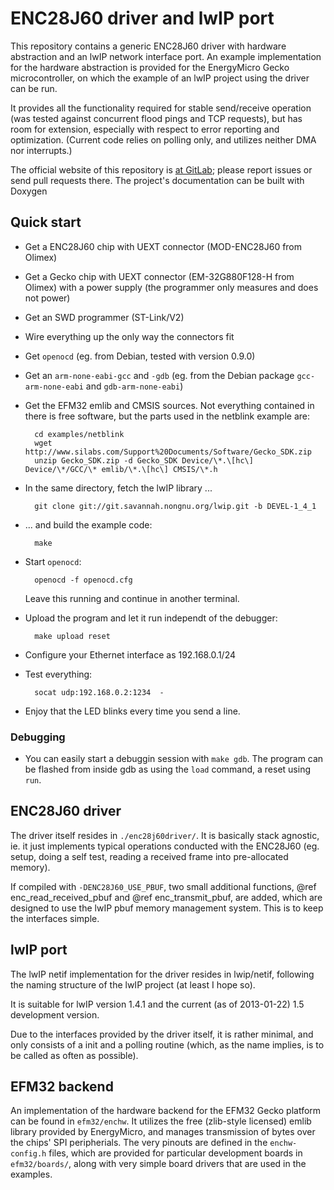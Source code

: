 ENC28J60 driver and lwIP port
=============================

This repository contains a generic ENC28J60 driver with hardware abstraction
and an lwIP network interface port. An example implementation for the hardware
abstraction is provided for the EnergyMicro Gecko microcontroller, on which the
example of an lwIP project using the driver can be run.

It provides all the functionality required for stable send/receive operation
(was tested against concurrent flood pings and TCP requests), but has room for
extension, especially with respect to error reporting and optimization.
(Current code relies on polling only, and utilizes neither DMA nor interrupts.)

The official website of this repository is [at GitLab](https://gitlab.com/enc28j60driver/enc28j60driver);
please report issues or send pull requests there. The project's documentation
can be built with Doxygen

Quick start
-----------

* Get a ENC28J60 chip with UEXT connector (MOD-ENC28J60 from Olimex)
* Get a Gecko chip with UEXT connector (EM-32G880F128-H from Olimex) with a
  power supply (the programmer only measures and does not power)
* Get an SWD programmer (ST-Link/V2)
* Wire everything up the only way the connectors fit
* Get `openocd` (eg. from Debian, tested with version 0.9.0)
* Get an `arm-none-eabi-gcc` and `-gdb` (eg. from the Debian package `gcc-arm-none-eabi` and `gdb-arm-none-eabi`)

* Get the EFM32 emlib and CMSIS sources. Not everything contained in there is
  free software, but the parts used in the netblink example are:

        cd examples/netblink
        wget http://www.silabs.com/Support%20Documents/Software/Gecko_SDK.zip
        unzip Gecko_SDK.zip -d Gecko_SDK Device/\*.\[hc\] Device/\*/GCC/\* emlib/\*.\[hc\] CMSIS/\*.h

* In the same directory, fetch the lwIP library ...

        git clone git://git.savannah.nongnu.org/lwip.git -b DEVEL-1_4_1

* ... and build the example code:

        make

* Start `openocd`:

        openocd -f openocd.cfg

  Leave this running and continue in another terminal.

* Upload the program and let it run independt of the debugger:

        make upload reset

* Configure your Ethernet interface as 192.168.0.1/24
* Test everything:

        socat udp:192.168.0.2:1234  -

* Enjoy that the LED blinks every time you send a line.

### Debugging

* You can easily start a debuggin session with `make gdb`. The program can be
  flashed from inside gdb as using the `load` command, a reset using `run`.

ENC28J60 driver
---------------

The driver itself resides in `./enc28j60driver/`. It is basically stack
agnostic, ie. it just implements typical operations conducted with the ENC28J60
(eg. setup, doing a self test, reading a received frame into pre-allocated
memory).

If compiled with `-DENC28J60_USE_PBUF`, two small additional functions,
@ref enc_read_received_pbuf and @ref enc_transmit_pbuf, are added, which are
designed to use the lwIP pbuf memory management system. This is to keep the
interfaces simple.

lwIP port
---------

The lwIP netif implementation for the driver resides in lwip/netif, following
the naming structure of the lwIP project (at least I hope so).

It is suitable for lwIP version 1.4.1 and the current (as of 2013-01-22) 1.5
development version.

Due to the interfaces provided by the driver itself, it is rather minimal, and
only consists of a init and a polling routine (which, as the name implies, is
to be called as often as possible).

EFM32 backend
-------------

An implementation of the hardware backend for the EFM32 Gecko platform can be
found in `efm32/enchw`. It utilizes the free (zlib-style licensed) emlib
library provided by EnergyMicro, and manages transmission of bytes over the
chips' SPI peripherials. The very pinouts are defined in the `enchw-config.h`
files, which are provided for particular development boards in `efm32/boards/`,
along with very simple board drivers that are used in the examples.

